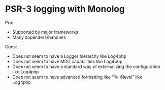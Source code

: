PSR-3 logging with Monolog
==========================

Pro:
* Supported by major frameworks
* Many appenders/handlers

Cons:
* Does not seem to have a Logger hierarchy like Log4php
* Does not seem to have MDC capabilities like Log4php
* Does not seem to have a standard way of externalizing the configuration like Log4php
* Does not seem to have advanced formatting like "%-6level" like Log4php

